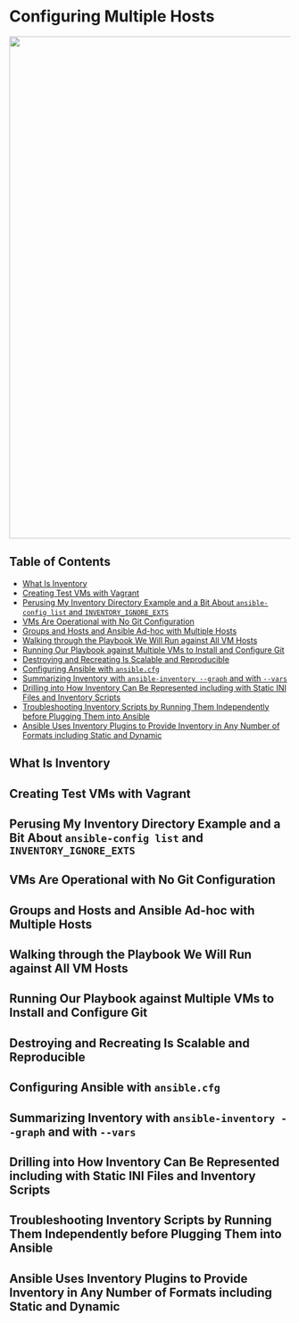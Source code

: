 # Configuring Multiple Hosts

<div align="center"><img src="assets/ansible-architecture.png" width="900"></div>

## Table of Contents

<!-- START doctoc generated TOC please keep comment here to allow auto update -->
<!-- DON'T EDIT THIS SECTION, INSTEAD RE-RUN doctoc TO UPDATE -->

- [What Is Inventory](#what-is-inventory)
- [Creating Test VMs with Vagrant](#creating-test-vms-with-vagrant)
- [Perusing My Inventory Directory Example and a Bit About `ansible-config list` and `INVENTORY_IGNORE_EXTS`](#perusing-my-inventory-directory-example-and-a-bit-about-ansible-config-list-and-inventory_ignore_exts)
- [VMs Are Operational with No Git Configuration](#vms-are-operational-with-no-git-configuration)
- [Groups and Hosts and Ansible Ad-hoc with Multiple Hosts](#groups-and-hosts-and-ansible-ad-hoc-with-multiple-hosts)
- [Walking through the Playbook We Will Run against All VM Hosts](#walking-through-the-playbook-we-will-run-against-all-vm-hosts)
- [Running Our Playbook against Multiple VMs to Install and Configure Git](#running-our-playbook-against-multiple-vms-to-install-and-configure-git)
- [Destroying and Recreating Is Scalable and Reproducible](#destroying-and-recreating-is-scalable-and-reproducible)
- [Configuring Ansible with `ansible.cfg`](#configuring-ansible-with-ansiblecfg)
- [Summarizing Inventory with `ansible-inventory --graph` and with `--vars`](#summarizing-inventory-with-ansible-inventory---graph-and-with---vars)
- [Drilling into How Inventory Can Be Represented including with Static INI Files and Inventory Scripts](#drilling-into-how-inventory-can-be-represented-including-with-static-ini-files-and-inventory-scripts)
- [Troubleshooting Inventory Scripts by Running Them Independently before Plugging Them into Ansible](#troubleshooting-inventory-scripts-by-running-them-independently-before-plugging-them-into-ansible)
- [Ansible Uses Inventory Plugins to Provide Inventory in Any Number of Formats including Static and Dynamic](#ansible-uses-inventory-plugins-to-provide-inventory-in-any-number-of-formats-including-static-and-dynamic)

<!-- END doctoc generated TOC please keep comment here to allow auto update -->

## What Is Inventory

## Creating Test VMs with Vagrant

## Perusing My Inventory Directory Example and a Bit About `ansible-config list` and `INVENTORY_IGNORE_EXTS`

## VMs Are Operational with No Git Configuration

## Groups and Hosts and Ansible Ad-hoc with Multiple Hosts

## Walking through the Playbook We Will Run against All VM Hosts

## Running Our Playbook against Multiple VMs to Install and Configure Git

## Destroying and Recreating Is Scalable and Reproducible

## Configuring Ansible with `ansible.cfg`

## Summarizing Inventory with `ansible-inventory --graph` and with `--vars`

## Drilling into How Inventory Can Be Represented including with Static INI Files and Inventory Scripts

## Troubleshooting Inventory Scripts by Running Them Independently before Plugging Them into Ansible

## Ansible Uses Inventory Plugins to Provide Inventory in Any Number of Formats including Static and Dynamic
